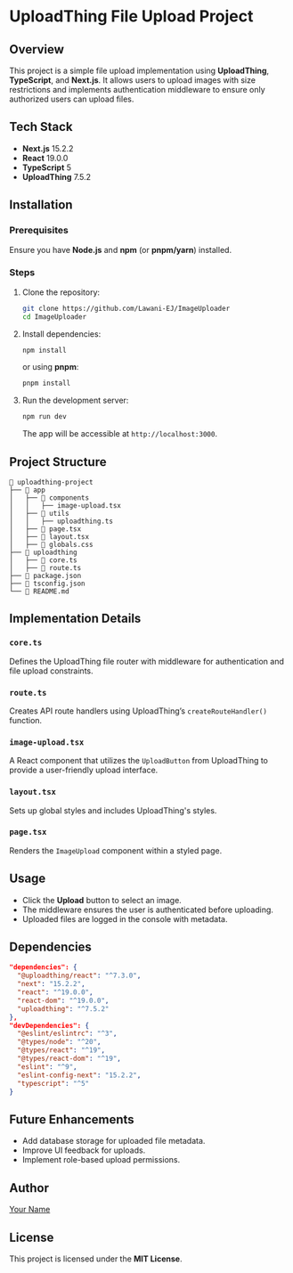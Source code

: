 # UploadThing File Upload Project

## Overview
This project is a simple file upload implementation using **UploadThing**, **TypeScript**, and **Next.js**. It allows users to upload images with size restrictions and implements authentication middleware to ensure only authorized users can upload files.

## Tech Stack
- **Next.js** 15.2.2
- **React** 19.0.0
- **TypeScript** 5
- **UploadThing** 7.5.2

## Installation
### Prerequisites
Ensure you have **Node.js** and **npm** (or **pnpm/yarn**) installed.

### Steps
1. Clone the repository:
   ```sh
   git clone https://github.com/Lawani-EJ/ImageUploader
   cd ImageUploader
   ```

2. Install dependencies:
   ```sh
   npm install
   ```
   or using **pnpm**:
   ```sh
   pnpm install
   ```

3. Run the development server:
   ```sh
   npm run dev
   ```
   The app will be accessible at `http://localhost:3000`.

## Project Structure
```
📂 uploadthing-project
├── 📂 app
│   ├── 📂 components
│   │   ├── image-upload.tsx
│   ├── 📂 utils
│   │   ├── uploadthing.ts
│   ├── 📜 page.tsx
│   ├── 📜 layout.tsx
│   ├── 📜 globals.css
├── 📂 uploadthing
│   ├── 📜 core.ts
│   ├── 📜 route.ts
├── 📜 package.json
├── 📜 tsconfig.json
└── 📜 README.md
```

## Implementation Details
### `core.ts`
Defines the UploadThing file router with middleware for authentication and file upload constraints.

### `route.ts`
Creates API route handlers using UploadThing’s `createRouteHandler()` function.

### `image-upload.tsx`
A React component that utilizes the `UploadButton` from UploadThing to provide a user-friendly upload interface.

### `layout.tsx`
Sets up global styles and includes UploadThing's styles.

### `page.tsx`
Renders the `ImageUpload` component within a styled page.

## Usage
- Click the **Upload** button to select an image.
- The middleware ensures the user is authenticated before uploading.
- Uploaded files are logged in the console with metadata.

## Dependencies
```json
"dependencies": {
  "@uploadthing/react": "^7.3.0",
  "next": "15.2.2",
  "react": "^19.0.0",
  "react-dom": "^19.0.0",
  "uploadthing": "^7.5.2"
},
"devDependencies": {
  "@eslint/eslintrc": "^3",
  "@types/node": "^20",
  "@types/react": "^19",
  "@types/react-dom": "^19",
  "eslint": "^9",
  "eslint-config-next": "15.2.2",
  "typescript": "^5"
}
```

## Future Enhancements
- Add database storage for uploaded file metadata.
- Improve UI feedback for uploads.
- Implement role-based upload permissions.

## Author
[Your Name](https://github.com/Lawani-EJ)

## License
This project is licensed under the **MIT License**.

